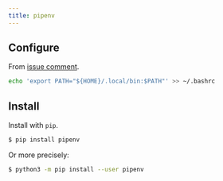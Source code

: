 ```yaml
---
title: pipenv
---
```



## Configure

From [issue comment](https://github.com/pypa/pipenv/issues/2122#issuecomment-386207878).

```sh
echo 'export PATH="${HOME}/.local/bin:$PATH"' >> ~/.bashrc
```


## Install

Install with `pip`.

```sh
$ pip install pipenv
```

Or more precisely:

```sh
$ python3 -m pip install --user pipenv
```
